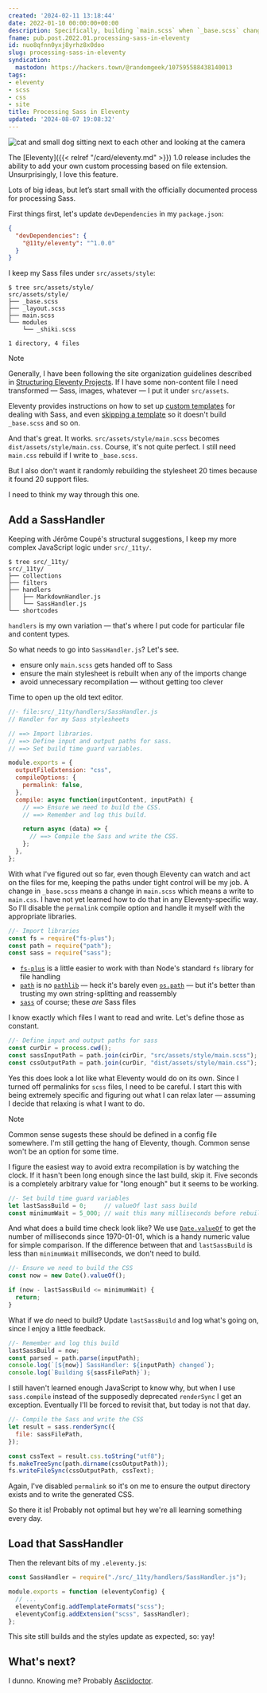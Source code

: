 ```yaml
---
created: '2024-02-11 13:18:44'
date: 2022-01-10 00:00:00+00:00
description: Specifically, building `main.scss` when `_base.scss` changes
fname: pub.post.2022.01.processing-sass-in-eleventy
id: nuo8qfnn0yxj8yrhz8x0doo
slug: processing-sass-in-eleventy
syndication:
  mastodon: https://hackers.town/@randomgeek/107595588438140013
tags:
- eleventy
- scss
- css
- site
title: Processing Sass in Eleventy
updated: '2024-08-07 19:08:32'
---
```


![cat and small dog sitting next to each other and looking at the camera](assets/img/2022/cover-2022-01-10.jpg "relevant pictures are overrated; this dog and cat are cute together")

The [Eleventy]({{< relref "/card/eleventy.md" >}}) 1.0 release includes the ability to add your own custom processing based on file extension. Unsurprisingly, I love this feature.

Lots of big ideas, but let’s start small with the officially documented process for processing Sass.

First things first, let's update `devDependencies` in my `package.json`:

```json
{
  "devDependencies": {
    "@11ty/eleventy": "^1.0.0"
  }
}
```

I keep my Sass files under `src/assets/style`:

```console
$ tree src/assets/style/
src/assets/style/
├── _base.scss
├── _layout.scss
├── main.scss
└── modules
    └── _shiki.scss

1 directory, 4 files
```

> [!NOTE]
> Generally, I have been following the site organization guidelines described in [Structuring Eleventy Projects](https://www.webstoemp.com/blog/eleventy-projects-structure/). If I have some non-content file I need transformed — Sass, images, whatever — I put it under `src/assets`.

Eleventy provides instructions on how to set up [custom templates](https://www.11ty.dev/docs/languages/custom/) for dealing with Sass, and even [skipping a template](https://www.11ty.dev/docs/languages/custom/#skipping-a-template-from-inside-of-the-compile-function) so it doesn't build `_base.scss` and so on.

And that's great. It works. `src/assets/style/main.scss` becomes `dist/assets/style/main.css`. Course, it's not quite perfect. I still need `main.css` rebuild if I write to `_base.scss`.

But I also don't want it randomly rebuilding the stylesheet 20 times because it found 20 support files.

I need to think my way through this one.

## Add a SassHandler

Keeping with Jérôme Coupé's structural suggestions, I keep my more complex JavaScript logic under `src/_11ty/`.

```console
$ tree src/_11ty/
src/_11ty/
├── collections
├── filters
├── handlers
│   ├── MarkdownHandler.js
│   └── SassHandler.js
└── shortcodes
```

`handlers` is my own variation — that's where I put code for particular file and content types.

So what needs to go into `SassHandler.js`? Let's see.

- ensure only `main.scss` gets handed off to Sass
- ensure the main stylesheet is rebuilt when any of the imports change
- avoid unnecessary recompilation — without getting too clever

Time to open up the old text editor.

```javascript
//- file:src/_11ty/handlers/SassHandler.js
// Handler for my Sass stylesheets

// ==> Import libraries.
// ==> Define input and output paths for sass.
// ==> Set build time guard variables.

module.exports = {
  outputFileExtension: "css",
  compileOptions: {
    permalink: false,
  },
  compile: async function(inputContent, inputPath) {
    // ==> Ensure we need to build the CSS.
    // ==> Remember and log this build.

    return async (data) => {
      // ==> Compile the Sass and write the CSS.
    };
  },
};
```

With what I've figured out so far, even though Eleventy can watch and act on the files for me, keeping the paths under tight control will be my job. A
change in `_base.scss` means a change in `main.scss` which means a write to `main.css`. I have not yet learned how to do that in any Eleventy-specific way. So I'll disable the `permalink` compile option and handle it myself with the appropriate libraries.

```javascript
//- Import libraries
const fs = require("fs-plus");
const path = require("path");
const sass = require("sass");
```

- [`fs-plus`](http://atom.github.io/fs-plus/) is a little easier to work with than Node's standard `fs`   library for file handling
- [`path`](https://nodejs.org/dist/latest-v16.x/docs/api/path.html) is no [`pathlib`](https://docs.python.org/3/library/pathlib.html) — heck it's barely even [`os.path`](https://docs.python.org/3/library/os.path.html) — but it's better than trusting my own string-splitting and reassembly
- [`sass`](https://sass-lang.com) of course; these *are* Sass files

I know exactly which files I want to read and write. Let's define those as constant.

```javascript
//- Define input and output paths for sass
const curDir = process.cwd();
const sassInputPath = path.join(cirDir, "src/assets/style/main.scss");
const cssOutputPath = path.join(curDir, "dist/assets/style/main.css");
```

Yes this does look a lot like what Eleventy would do on its own. Since I turned off permalinks for `scss` files, I need to be careful. I start this with being extremely specific and figuring out what I can relax later — assuming I decide that relaxing is what I want to do.

> [!NOTE]
> Common sense sugests these should be defined in a config file somewhere. I'm still getting the hang of Eleventy, though. Common sense won't be an option for some time.

I figure the easiest way to avoid extra recompilation is by watching the clock. If it hasn't been long enough since the last build, skip it. Five seconds is a completely arbitrary value for "long enough" but it seems to be working.

```javascript
//- Set build time guard variables
let lastSassBuild = 0;     // valueOf last sass build
const minimumWait = 5_000; // wait this many milliseconds before rebuilding
```

And what does a build time check look like? We use [`Date.valueOf`](https://developer.mozilla.org/en-US/docs/web/javascript/reference/global_objects/date/valueof) to get the number of milliseconds since 1970-01-01, which is a handy numeric value for simple comparison. If the difference between that and `lastSassBuild` is less than `minimumWait` milliseconds, we don't need to build.

```javascript
//- Ensure we need to build the CSS
const now = new Date().valueOf();

if (now - lastSassBuild <= minimumWait) {
  return;
}
```

What if we *do* need to build? Update `lastSassBuild` and log what's going on, since I enjoy a little feedback.

```javascript
//- Remember and log this build
lastSassBuild = now;
const parsed = path.parse(inputPath);
console.log(`[${now}] SassHandler: ${inputPath} changed`);
console.log(`Building ${sassFilePath}`);
```

I still haven't learned enough JavaScript to know why, but when I use `sass.compile` instead of the supposedly deprecated `renderSync` I get an exception. Eventually I'll be forced to revisit that, but today is not that day.

```javascript
//- Compile the Sass and write the CSS
let result = sass.renderSync({
  file: sassFilePath,
});

const cssText = result.css.toString("utf8");
fs.makeTreeSync(path.dirname(cssOutputPath));
fs.writeFileSync(cssOutputPath, cssText);
```

Again, I've disabled `permalink` so it's on me to ensure the output directory exists and to write the generated CSS.

So there it is! Probably not optimal but hey we're all learning something every day.

## Load that SassHandler

Then the relevant bits of my `.eleventy.js`:

```javascript
const SassHandler = require("./src/_11ty/handlers/SassHandler.js");

module.exports = function (eleventyConfig) {
  // ...
  eleventyConfig.addTemplateFormats("scss");
  eleventyConfig.addExtension("scss", SassHandler);
};
```

This site still builds and the styles update as expected, so: yay!

## What's next?

I dunno. Knowing me? Probably [Asciidoctor](https://asciidoctor.org).